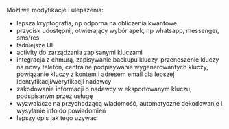 Możliwe modyfikacje i ulepszenia:

- lepsza kryptografia, np odporna na obliczenia kwantowe
- przycisk udostępnij, otwierający wybór apek, np whatsapp, messenger, sms/rcs
- ładniejsze UI
- activity do zarządzania zapisanymi kluczami
- integracja z chmurą, zapisywanie backupu kluczy, przenoszenie kluczy na nowy telefon, centralne podpisywanie wygenerowantych kluczy, powiązanie kluczy z kontem i adresem email dla lepszej identyfikacji/weryfikacji nadawcy
- zakodowanie informacji o nadawcy w eksportowanym kluczu, podspisanym przez usługę
- wyzwalacze na przychodzącą wiadomość, automatyczne dekodowanie i wysyłanie info do powiadomień
- lepszy opis jak tego używac
